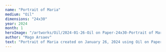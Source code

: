 ```yaml
---
name: "Portrait of Maria"
medium: "Oil"
dimensions: "24x30"
year: 2024
month: 1
heroImage: "/artworks/Oil/2024-01-26-Oil on Paper-24x30-Portrait of Maria.jpeg"
author: "Mago Arsaev"
text: "Portrait of Maria created on January 26, 2024 using Oil on Paper, size 24x30."
---
```

